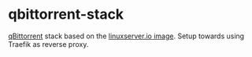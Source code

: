 # qbittorrent-stack

[qBittorrent](https://www.qbittorrent.org/) stack based on the [linuxserver.io image](https://hub.docker.com/r/linuxserver/qbittorrent). Setup towards using Traefik as reverse proxy.

